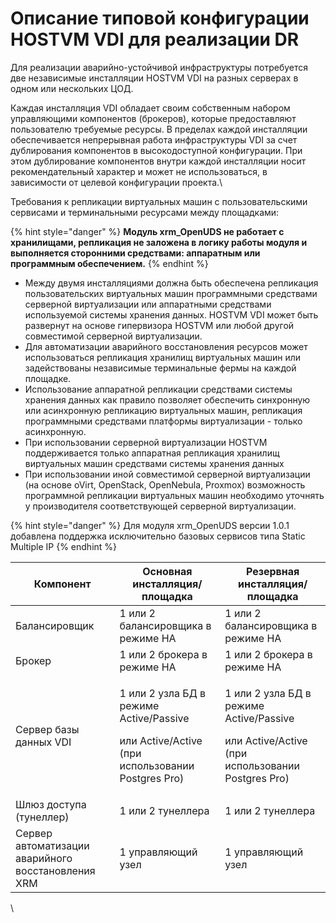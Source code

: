 # Описание типовой конфигурации HOSTVM VDI для реализации DR

Для реализации аварийно-устойчивой инфраструктуры потребуется две независимые инсталляции HOSTVM VDI на разных серверах в одном или нескольких ЦОД.&#x20;

Каждая инсталляция VDI обладает своим собственным набором управляющими компонентов (брокеров), которые предоставляют пользователю требуемые ресурсы. В пределах каждой инсталляции обеспечивается непрерывная работа инфраструктуры VDI за счет дублирования компонентов в высокодоступной конфигурации. При этом дублирование компонентов внутри каждой инсталляции носит рекомендательный характер и может не использоваться, в зависимости от целевой конфигурации проекта.\


Требования к репликации виртуальных машин с пользовательскими сервисами и терминальными ресурсами между площадками:

{% hint style="danger" %}
**Модуль xrm\_OpenUDS не работает с хранилищами, репликация не заложена в логику работы модуля и выполняется сторонними средствами: аппаратным или программным обеспечением.**
{% endhint %}

* Между двумя инсталляциями должна быть обеспечена репликация пользовательских виртуальных машин программными средствами серверной виртуализации или аппаратными средствами используемой системы хранения данных. HOSTVM VDI может быть развернут на основе гипервизора HOSTVM или любой другой совместимой серверной виртуализации.
* Для автоматизации аварийного восстановления ресурсов может использоваться репликация хранилищ виртуальных машин или задействованы независимые терминальные фермы на каждой площадке.
* Использование аппаратной репликации средствами системы хранения данных как правило позволяет обеспечить синхронную или асинхронную репликацию виртуальных машин, репликация программными средствами платформы виртуализации - только асинхронную.
* При использовании серверной виртуализации HOSTVM поддерживается только аппаратная репликация хранилищ виртуальных машин средствами системы хранения данных
* При использовании иной совместимой серверной виртуализации (на основе oVirt, OpenStack, OpenNebula, Proxmox) возможность программной репликации виртуальных машин необходимо уточнять у производителя соответствующей серверной виртуализации.

{% hint style="danger" %}
Для модуля xrm\_OpenUDS версии 1.0.1 добавлена поддержка исключительно базовых сервисов типа Static Multiple IP
{% endhint %}

| Компонент                                          | Основная инсталляция/площадка                                                                            | Резервная инсталляция/площадка                                                                           |
| -------------------------------------------------- | -------------------------------------------------------------------------------------------------------- | -------------------------------------------------------------------------------------------------------- |
| Балансировщик                                      | 1 или 2 балансировщика  в режиме HA                                                                      | 1 или 2 балансировщика в режиме HA                                                                       |
| Брокер                                             | 1 или 2 брокера в режиме HA                                                                              | 1 или 2 брокера в режиме HA                                                                              |
| Сервер базы данных VDI                             | <p>1 или 2 узла БД в режиме Active/Passive </p><p>или Active/Active (при использовании Postgres Pro)</p> | <p>1 или 2 узла БД в режиме Active/Passive </p><p>или Active/Active (при использовании Postgres Pro)</p> |
| Шлюз доступа (тунеллер)                            | 1 или 2 тунеллера                                                                                        | 1 или 2 тунеллера                                                                                        |
| Сервер автоматизации аварийного восстановления XRM | 1 управляющий узел                                                                                       | 1 управляющий узел                                                                                       |

\
